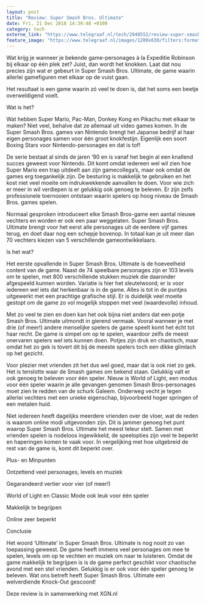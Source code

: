 ```yaml
---
layout: post
title: "Review: Super Smash Bros. Ultimate"
date: Fri, 21 Dec 2018 14:39:48 +0100
category: tech
externe_link: "https://www.telegraaf.nl/tech/2948552/review-super-smash-bros-ultimate"
feature_image: "https://www.telegraaf.nl/images/1200x630/filters:format(jpeg):quality(80)/cdn-kiosk-api.telegraaf.nl/67818cd6-0528-11e9-aacd-6df53fcc169a.jpg"
---
```


<p class="intro">Wat krijg je wanneer je bekende game-personages à la Expeditie Robinson bij elkaar op één plek zet? Juist, dan wordt het knokken. Laat dat nou precies zijn wat er gebeurt in Super Smash Bros. Ultimate, de game waarin allerlei gamefiguren met elkaar op de vuist gaan.</p> <p>Het resultaat is een game waarin zó veel te doen is, dat het soms een beetje overweldigend voelt.</p><p>Wat is het?</p><p>Wat hebben Super Mario, Pac-Man, Donkey Kong en Pikachu met elkaar te maken? Niet veel, behalve dat ze allemaal uit video games komen. In de Super Smash Bros. games van Nintendo brengt het Japanse bedrijf al haar eigen personages samen voor één groot knokfestijn. Eigenlijk een soort Boxing Stars voor Nintendo-personages en dat is tof!</p><p>De serie bestaat al sinds de jaren ‘90 en is vanaf het begin al een knallend succes geweest voor Nintendo. Dit komt omdat iedereen wel wil zien hoe Super Mario een trap uitdeelt aan zijn gamecollega’s, maar ook omdat de games erg toegankelijk zijn. De besturing is makkelijk te gebruiken en het kost niet veel moeite om indrukwekkende aanvallen te doen. Voor wie zich er meer in wil verdiepen is er gelukkig ook genoeg te beleven. Er zijn zelfs professionele toernooien ontstaan waarin spelers op hoog niveau de Smash Bros. games spelen.</p><p>Normaal gesproken introduceert elke Smash Bros-game een aantal nieuwe vechters en worden er ook een paar weggelaten. Super Smash Bros. Ultimate brengt voor het eerst alle personages uit de eerdere vijf games terug, en doet daar nog een schepje bovenop. In totaal kan je uit meer dan 70 vechters kiezen van 5 verschillende gameontwikkelaars.</p><p>Is het wat?</p><p>Het eerste opvallende in Super Smash Bros. Ultimate is de hoeveelheid content van de game. Naast de 74 speelbare personages zijn er 103 levels om te spelen, met 800 verschillende stukken muziek die daaronder afgespeeld kunnen worden. Variatie is hier het sleutelwoord; er is voor iedereen wel iets dat herkenbaar is in de game. Alles is tot in de puntjes uitgewerkt met een prachtige grafische stijl. Er is duidelijk veel moeite gestopt om de game zo vol mogelijk stoppen met veel (waardevolle) inhoud.</p><p>Met zo veel te zien en doen kan het ook bijna niet anders dat een potje Smash Bros. Ultimate uitmondt in gierend vermaak. Vooral wanneer je met drie (of meer!) andere menselijke spelers de game speelt komt het écht tot haar recht. De game is simpel om op te spelen, waardoor zelfs de meest onervaren spelers wel iets kunnen doen. Potjes zijn druk en chaotisch, maar omdat het zo gek is tovert dit bij de meeste spelers toch een dikke glimlach op het gezicht.</p><p>Voor plezier met vrienden zit het dus wel goed, maar dat is ook niet zo gek. Het is tenslotte waar de Smash games om bekend staan. Gelukkig valt er ook genoeg te beleven voor één speler. Nieuw is World of Light, een modus voor één speler waarin je alle gevangen genomen Smash Bros-personages moet zien te redden van de schurk Galeem. Onderweg vecht je tegen allerlei vechters met een unieke eigenschap, bijvoorbeeld hoger springen of een metalen huid.</p><p>Niet iedereen heeft dagelijks meerdere vrienden over de vloer, wat de reden is waarom online modi uitgevonden zijn. Dit is jammer genoeg het punt waarop Super Smash Bros. Ultimate het meest teleur stelt. Samen met vrienden spelen is nodeloos ingewikkeld, de speelopties zijn veel te beperkt en haperingen komen te vaak voor. In vergelijking met hoe uitgebreid de rest van de game is, komt dit beperkt over.</p><p>Plus- en Minpunten</p><p>Ontzettend veel personages, levels en muziek</p><p>Gegarandeerd vertier voor vier (of meer!)</p><p>World of Light en Classic Mode ook leuk voor één speler</p><p>Makkelijk te begrijpen</p><p>Online zeer beperkt</p><p>Conclusie</p><p>Het woord ‘Ultimate’ in Super Smash Bros. Ultimate is nog nooit zo van toepassing geweest. De game heeft immens veel personages om mee te spelen, levels om op te vechten en muziek om naar te luisteren. Omdat de game makkelijk te begrijpen is is de game perfect geschikt voor chaotische avond met een stel vrienden. Gelukkig is er ook voor één speler genoeg te beleven. Wat ons betreft heeft Super Smash Bros. Ultimate een welverdiende Knock-Out gescoord!</p><p>Deze review is in samenwerking met XGN.nl</p>
